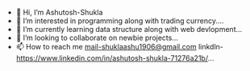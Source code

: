- 👋 Hi, I’m Ashutosh-Shukla
- 👀 I’m interested in programming along with trading currency....
- 🌱 I’m currently learning data structure along with web devlopment...
- 💞️ I’m looking to collaborate on newbie projects...
- 📫 How to reach me mail-shuklaashu1906@gmail.com   linkdln-https://www.linkedin.com/in/ashutosh-shukla-71276a21b/...

<!---
ashutosh-shukla/ashutosh-shukla is a ✨ special ✨ repository because its `README.md` (this file) appears on your GitHub profile.
You can click the Preview link to take a look at your changes.
--->
